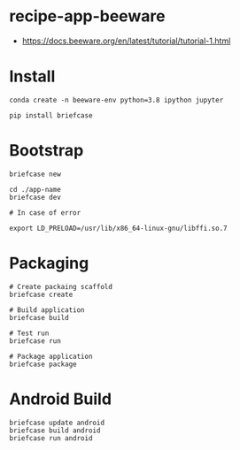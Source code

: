 # recipe-app-beeware

- https://docs.beeware.org/en/latest/tutorial/tutorial-1.html

# Install

```
conda create -n beeware-env python=3.8 ipython jupyter

pip install briefcase
```

# Bootstrap

```
briefcase new

cd ./app-name
briefcase dev

# In case of error

export LD_PRELOAD=/usr/lib/x86_64-linux-gnu/libffi.so.7
```

# Packaging

```
# Create packaing scaffold
briefcase create

# Build application
briefcase build

# Test run
briefcase run

# Package application
briefcase package
```

# Android Build

```
briefcase update android
briefcase build android
briefcase run android
```

